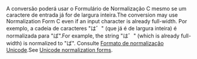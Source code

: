 <span data-ttu-id="1b757-101">A conversão poderá usar o Formulário de Normalização C mesmo se um caractere de entrada já for de largura inteira.</span><span class="sxs-lookup"><span data-stu-id="1b757-101">The conversion may use Normalization Form C even if an input character is already full-width.</span></span> <span data-ttu-id="1b757-102">Por exemplo, a cadeia de caracteres "は゛" (que já é de largura inteira) é normalizada para "ば".</span><span class="sxs-lookup"><span data-stu-id="1b757-102">For example, the string "は゛" (which is already full-width) is normalized to "ば".</span></span> <span data-ttu-id="1b757-103">Consulte [Formato de normalização Unicode](http://unicode.org/reports/tr15).</span><span class="sxs-lookup"><span data-stu-id="1b757-103">See [Unicode normalization forms](http://unicode.org/reports/tr15).</span></span>